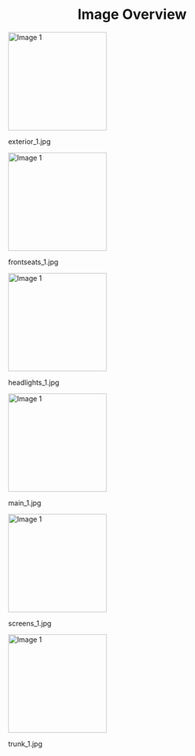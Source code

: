 <h1 style ="text-align: center;"> Image Overview </h1>
<div>
<div>
<img src="https://media.evkx.net/multimedia/models/audi/q8_e-tron/sq8_sportback_e-tron/exterior_1_xst.jpg" alt="Image 1" style="width: 200px;">
<p>exterior_1.jpg</p>
</div>
<div>
<img src="https://media.evkx.net/multimedia/models/audi/q8_e-tron/sq8_sportback_e-tron/frontseats_1_xst.jpg" alt="Image 1" style="width: 200px;">
<p>frontseats_1.jpg</p>
</div>
<div>
<img src="https://media.evkx.net/multimedia/models/audi/q8_e-tron/sq8_sportback_e-tron/headlights_1_xst.jpg" alt="Image 1" style="width: 200px;">
<p>headlights_1.jpg</p>
</div>
<div>
<img src="https://media.evkx.net/multimedia/models/audi/q8_e-tron/sq8_sportback_e-tron/main_1_xst.jpg" alt="Image 1" style="width: 200px;">
<p>main_1.jpg</p>
</div>
<div>
<img src="https://media.evkx.net/multimedia/models/audi/q8_e-tron/sq8_sportback_e-tron/screens_1_xst.jpg" alt="Image 1" style="width: 200px;">
<p>screens_1.jpg</p>
</div>
<div>
<img src="https://media.evkx.net/multimedia/models/audi/q8_e-tron/sq8_sportback_e-tron/trunk_1_xst.jpg" alt="Image 1" style="width: 200px;">
<p>trunk_1.jpg</p>
</div>
</div>
